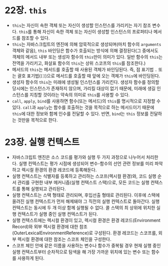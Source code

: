 # 22장. `this`

- `this`는 자신이 속한 객체 또는 자신이 생성할 인스턴스를 가리키는 자기 참조 변수다. `this`를 통해 자신이 속한 객체 또는 자신이 생성할 인스턴스의 프로퍼티나 메서드를 참조할 수 있다.
- `this`는 자바스크립트의 엔진에 의해 암묵적으로 생성되며(마치 함수의 `arguments` 객체와 같음), `this` 바인딩은 함수가 호출되는 방식에 의해 결정된다(그 중에서도 객체의 메서드 내부 또는 생성자 함수의 `this`만이 의미가 있다. 일반 함수의 `this`는 전역을 가리키고, 화살표 함수의 `this`는 상위 스코프의 `this`를 참조한다.)
- 메서드의 `this`는 메서드를 호출할 때 사용된 객체가 바인딩된다. 즉, 점 표기법 `.` 또는 괄호 표기법(`[]`)으로 메서드를 호출할 때 앞에 오는 객체가 `this`에 바인딩된다.
- 생성자 함수의 `this`는 미래에 생성될 인스턴스를 가리킨다. 생성자 함수를 정의할 당시에는 인스턴스가 존재하지 않으며, 가리킬 대상이 없기 때문에, 미래에 생길 인스턴스를 지칭할 것이라는 약속의 의미로 `this`를 사용할 수 있다.
- `call`, `apply`, `bind`를 사용하면 함수(또는 메서드)의 `this`를 명시적으로 지정할 수 있다. `call`과 `apply`는 함수를 호출하는 것을 목적으로 하는 메서드이기 때문에 `this`에 대한 정보와 함께 인수를 전달할 수 있다. 반면, `bind`는 `this` 정보를 전달하는 것만을 목적으로 한다.

# 23장. 실행 컨텍스트

- 자바스크립트 엔진은 소스 코드를 평가와 실행 두 가지 과정으로 나누어서 처리한다. 실행 컨텍스트는 평가 시점에 생성되어 변수-함수의 선언 관련 정보를 미리 파악하고 렉시컬 환경의 환경 레코드에 등록해둔다.
- 실행 컨텍스트는 식별자를 등록하고 관리하는 스코프(렉시컬 환경)와, 코드 실행 순서 관리를 구현한 내부 메커니즘(실행 컨텍스트 스택)으로, 모든 코드는 실행 컨텍스트를 통해 실행되고 관리된다.
- 실행 컨텍스트는 스택 형태로 관리되며, 후입선출 형태로 관리된다. 이후에 스택에 올려진 실행 컨텍스트가 먼저 해제돼야 그 직전의 실행 컨텍스트로 돌아간다. 실행 컨텍스트는 동시에 두 개 이상 함께 실행될 수 없다. 콜 스택의 최 상위에 위치한 실행 컨텍스트가 실행 중인 실행 컨텍스트가 된다.
- 실행 컨텍스트에는 렉시컬 환경이 있고, 렉시컬 환경은 환경 레코드(Environment Record)와 외부 렉시컬 환경에 대한 참조(OuterLexicalEnvironmentReference)로 구성된다. 환경 레코드는 스코프를, 외부 렉시컬 환경에 대한 참조는 스코프 체인을 구성한다.
- 스코프 체인 안에 같은 이름을 사용하는 변수나 함수가 중복될 경우 현재 실행 중인 실행 컨텍스트부터 순차적으로 탐색을 해 가장 가까운 위치에 있는 변수 또는 함수를 사용하게 된다.
